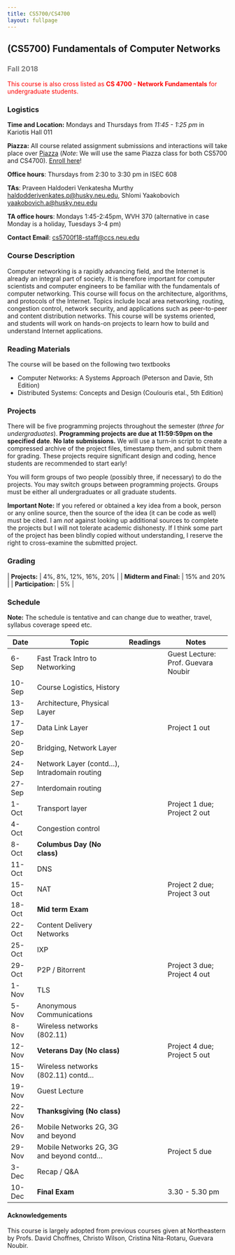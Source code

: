```yaml
---
title: CS5700/CS4700
layout: fullpage
---
```


## (CS5700) Fundamentals of Computer Networks
### <span style="color:grey">Fall 2018</span>

<span style="color:red">This course is also cross listed as **CS 4700 - Network Fundamentals** for undergraduate students.</span>

### Logistics
**Time and Location:** Mondays and Thursdays from *11:45 - 1:25 pm* in Kariotis Hall 011

**Piazza:** All course related assignment submissions and interactions will take place over [Piazza](https://piazza.com/northeastern/fall2018/cs5700/home) (*Note*: We will use the same Piazza class for both CS5700 and CS4700). [Enroll here](https://piazza.com/northeastern/fall2018/cs5700/)!

**Office hours**: Thursdays from 2:30 to 3:30 pm in ISEC 608  

**TAs**: Praveen Haldoderi Venkatesha Murthy  <haldodderivenkates.p@husky.neu.edu>, Shlomi Yaakobovich <yaakobovich.a@husky.neu.edu>

**TA office hours**: Mondays 1:45-2:45pm, WVH 370 (alternative in case Monday is a holiday, Tuesdays 3-4 pm)

**Contact Email**: <cs5700f18-staff@ccs.neu.edu>

### Course Description

Computer networking is a rapidly advancing field, and the Internet is already an integral part of society. It is therefore important for computer scientists and computer engineers to be familiar with the fundamentals of computer networking. This course will focus on the architecture, algorithms, and protocols of the Internet. Topics include local area networking, routing, congestion control, network security, and applications such as peer-to-peer and content distribution networks. This course will be systems oriented, and students will work on hands-on projects to learn how to build and understand Internet applications.

### Reading Materials
The course will be based on the following two textbooks

- Computer Networks: A Systems Approach (Peterson and Davie, 5th Edition)
- Distributed Systems: Concepts and Design (Coulouris etal., 5th Edition)

### Projects
There will be five programming projects throughout the semester (_three for undergraduates_). **Programming projects are due at 11:59:59pm on the specified date**. **No late submissions.** We will use a turn-in script to create a compressed archive of the project files, timestamp them, and submit them for grading. These projects require significant design and coding, hence students are recommended to start early! 

You will form groups of two people (possibly three, if necessary) to do the projects. You may switch groups between programming projects. Groups must be either all undergraduates or all graduate students.

**Important Note:** If you refered or obtained a key idea from a book, person or any online source, then the source of the idea (it can be code as well) must be cited. I am _not_ against looking up additional sources to complete the projects but I will not tolerate academic dishonesty. If I think some part of the project has been blindly copied without understanding, I reserve the right to cross-examine the submitted project.

### Grading

| **Projects:**         | 4%, 8%, 12%, 16%, 20% |
| **Midterm and Final:** | 15% and 20%           |
| **Participation:**     | 5%                    |



### Schedule

**Note:** The schedule is tentative and can change due to weather, travel, syllabus coverage speed etc.

| Date   | Topic                                       | Readings | Notes                               |
|--------|---------------------------------------------|----------|-------------------------------------|
| 6-Sep  | Fast Track Intro to Networking              |          | Guest Lecture: Prof. Guevara Noubir |
| 10-Sep | Course Logistics, History      |          |                                     |
| 13-Sep | Architecture, Physical Layer                              |          |                                     |
| 17-Sep | Data Link Layer                             |          | Project 1 out                       |
| 20-Sep | Bridging, Network Layer                     |          |                                     |
| 24-Sep | Network Layer (contd…), Intradomain routing |          |                                     |
| 27-Sep | Interdomain routing                         |          |                                     |
| 1-Oct  | Transport layer                             |          | Project 1 due; Project 2 out        |
| 4-Oct  | Congestion control                          |          |                                     |
| 8-Oct  | **Columbus Day (No class)**                 |          |                                     |
| 11-Oct | DNS                                     |          |                                     |
| 15-Oct | NAT                   |          | Project 2 due; Project 3 out        |
| 18-Oct | **Mid term Exam**                           |          |                                     |
| 22-Oct | Content Delivery Networks                                        |          |                                     |
| 25-Oct | IXP                             |          |                                     |
| 29-Oct | P2P / Bitorrent                      |          | Project 3 due; Project 4 out        |
| 1-Nov  | TLS                                         |          |                                     |
| 5-Nov  | Anonymous Communications                                   |          |                                     |
| 8-Nov  | Wireless networks (802.11)                  |          |                                     |
| 12-Nov | **Veterans Day (No class)**                 |          | Project 4 due; Project 5 out        |
| 15-Nov | Wireless networks (802.11) contd…           |          |                                     |
| 19-Nov | Guest Lecture                               |          |                                     |
| 22-Nov | **Thanksgiving (No class)**                 |          |                                     |
| 26-Nov | Mobile Networks 2G, 3G and beyond           |          |                                     |
| 29-Nov | Mobile Networks 2G, 3G and beyond contd…    |          | Project 5 due                       |
| 3-Dec  | Recap / Q&A                                 |          |                                     |
| 10-Dec | **Final Exam**  |          |  3.30 - 5.30 pm                |

#### Acknowledgements
This course is largely adopted from previous courses given at Northeastern by Profs. David Choffnes, Christo Wilson, Cristina Nita-Rotaru, Guevara Noubir.